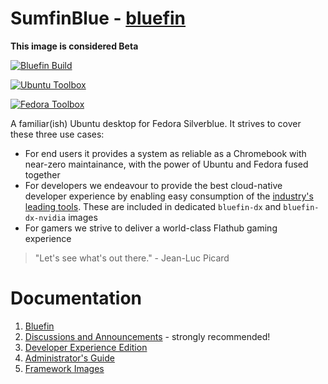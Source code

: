 # SumfinBlue - [bluefin](https://github.com/ublue-os/bluefin)

**This image is considered Beta** 

[![Bluefin Build](https://github.com/ublue-os/bluefin/actions/workflows/build.yml/badge.svg)](https://github.com/bobslept/sumfinblue/actions/workflows/build.yml)

[![Ubuntu Toolbox](https://github.com/ublue-os/bluefin/actions/workflows/build-ubuntu-toolbox.yml/badge.svg)](https://github.com/bobslept/sumfinblue/actions/workflows/build-ubuntu-toolbox.yml)

[![Fedora Toolbox](https://github.com/bobslept/sumfinblue/actions/workflows/build-fedora-toolbox.yml/badge.svg)](https://github.com/bobslept/sumfinblue/actions/workflows/build-fedora-toolbox.yml)

A familiar(ish) Ubuntu desktop for Fedora Silverblue. It strives to cover these three use cases:
- For end users it provides a system as reliable as a Chromebook with near-zero maintainance, with the power of Ubuntu and Fedora fused together
- For developers we endeavour to provide the best cloud-native developer experience by enabling easy consumption of the [industry's leading tools](https://landscape.cncf.io/card-mode?sort=stars). These are included in dedicated `bluefin-dx` and `bluefin-dx-nvidia` images
- For gamers we strive to deliver a world-class Flathub gaming experience

> "Let's see what's out there." - Jean-Luc Picard

# Documentation

1. [Bluefin](https://universal-blue.org/images/bluefin/)
2. [Discussions and Announcements](https://github.com/orgs/ublue-os/discussions/categories/bluefin) - strongly recommended!
3. [Developer Experience Edition](https://universal-blue.org/images/bluefin/developer-experience/)
4. [Administrator's Guide](https://universal-blue.org/images/bluefin/admin/)
5. [Framework Images](https://universal-blue.org/images/bluefin/framework/)
